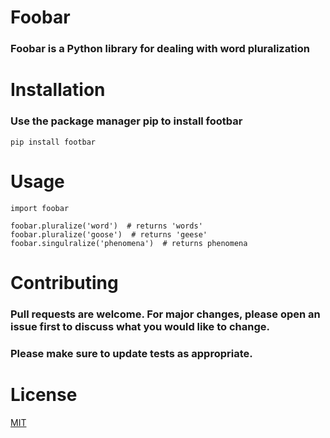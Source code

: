# **Foobar**

### Foobar is a Python library for dealing with word pluralization

# **Installation**

### Use the package manager pip to install footbar

`pip install footbar`

# **Usage**
```
import foobar

foobar.pluralize('word')  # returns 'words'
foobar.pluralize('goose')  # returns 'geese'
foobar.singulralize('phenomena')  # returns phenomena
```

# **Contributing** 
### Pull requests are welcome. For major changes, please open an issue first to discuss what you would like to change.

### Please make sure to update tests as appropriate.

# **License**
[MIT](https://www.mit.edu/)